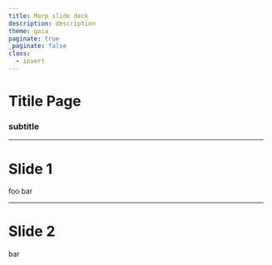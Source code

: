 ```yaml
---
title: Marp slide deck
description: description
theme: gaia
paginate: true
_paginate: false
class:
  - invert
---
```



<!-- _class: lead -->
# Titile Page
### subtitle


---

# Slide 1

foo
bar

---

# Slide 2

bar
